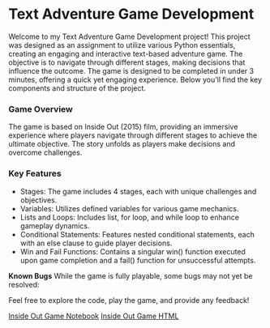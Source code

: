 # Text Adventure Game Development

Welcome to my Text Adventure Game Development project! This project was designed as an assignment to utilize various Python essentials, creating an engaging and interactive text-based adventure game. The objective is to navigate through different stages, making decisions that influence the outcome. The game is designed to be completed in under 3 minutes, offering a quick yet engaging experience. Below you'll find the key components and structure of the project.

### Game Overview
The game is based on Inside Out (2015) film, providing an immersive experience where players navigate through different stages to achieve the ultimate objective. The story unfolds as players make decisions and overcome challenges.

### Key Features
- Stages: The game includes 4 stages, each with unique challenges and objectives.
- Variables: Utilizes defined variables for various game mechanics.
- Lists and Loops: Includes list, for loop, and while loop to enhance gameplay dynamics.
- Conditional Statements: Features nested conditional statements, each with an else clause to guide player decisions.
- Win and Fail Functions: Contains a singular win() function executed upon game completion and a fail() function for unsuccessful attempts.

**Known Bugs**
While the game is fully playable, some bugs may not yet be resolved:

Feel free to explore the code, play the game, and provide any feedback!

[Inside Out Game Notebook](https://github.com/kbatin/kbworks.github.io/blob/main/insideoutgame.ipynb)
[Inside Out Game HTML](https://github.com/kbatin/kbworks.github.io/blob/main/insideoutgame.html)
